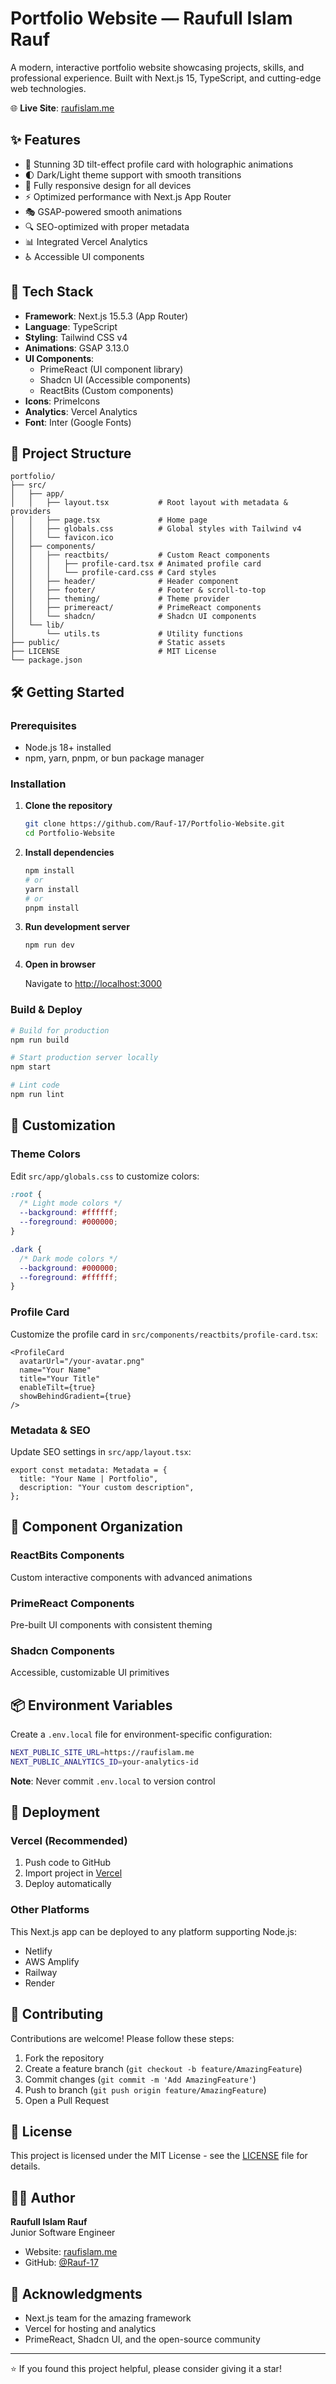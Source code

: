 # Portfolio Website — Raufull Islam Rauf

A modern, interactive portfolio website showcasing projects, skills, and professional experience. Built with Next.js 15, TypeScript, and cutting-edge web technologies.

🌐 **Live Site**: [raufislam.me](https://raufislam.me)

## ✨ Features

- 🎨 Stunning 3D tilt-effect profile card with holographic animations
- 🌓 Dark/Light theme support with smooth transitions
- 📱 Fully responsive design for all devices
- ⚡ Optimized performance with Next.js App Router
- 🎭 GSAP-powered smooth animations
- 🔍 SEO-optimized with proper metadata
- 📊 Integrated Vercel Analytics
- ♿ Accessible UI components

## 🚀 Tech Stack

- **Framework**: Next.js 15.5.3 (App Router)
- **Language**: TypeScript
- **Styling**: Tailwind CSS v4
- **Animations**: GSAP 3.13.0
- **UI Components**:
  - PrimeReact (UI component library)
  - Shadcn UI (Accessible components)
  - ReactBits (Custom components)
- **Icons**: PrimeIcons
- **Analytics**: Vercel Analytics
- **Font**: Inter (Google Fonts)

## 📁 Project Structure

```
portfolio/
├── src/
│   ├── app/
│   │   ├── layout.tsx           # Root layout with metadata & providers
│   │   ├── page.tsx             # Home page
│   │   ├── globals.css          # Global styles with Tailwind v4
│   │   └── favicon.ico
│   ├── components/
│   │   ├── reactbits/           # Custom React components
│   │   │   ├── profile-card.tsx # Animated profile card
│   │   │   └── profile-card.css # Card styles
│   │   ├── header/              # Header component
│   │   ├── footer/              # Footer & scroll-to-top
│   │   ├── theming/             # Theme provider
│   │   ├── primereact/          # PrimeReact components
│   │   └── shadcn/              # Shadcn UI components
│   └── lib/
│       └── utils.ts             # Utility functions
├── public/                      # Static assets
├── LICENSE                      # MIT License
└── package.json
```

## 🛠️ Getting Started

### Prerequisites

- Node.js 18+ installed
- npm, yarn, pnpm, or bun package manager

### Installation

1. **Clone the repository**
   ```bash
   git clone https://github.com/Rauf-17/Portfolio-Website.git
   cd Portfolio-Website
   ```

2. **Install dependencies**
   ```bash
   npm install
   # or
   yarn install
   # or
   pnpm install
   ```

3. **Run development server**
   ```bash
   npm run dev
   ```

4. **Open in browser**
   
   Navigate to [http://localhost:3000](http://localhost:3000)

### Build & Deploy

```bash
# Build for production
npm run build

# Start production server locally
npm start

# Lint code
npm run lint
```

## 🎨 Customization

### Theme Colors

Edit `src/app/globals.css` to customize colors:

```css
:root {
  /* Light mode colors */
  --background: #ffffff;
  --foreground: #000000;
}

.dark {
  /* Dark mode colors */
  --background: #000000;
  --foreground: #ffffff;
}
```

### Profile Card

Customize the profile card in `src/components/reactbits/profile-card.tsx`:

```tsx
<ProfileCard
  avatarUrl="/your-avatar.png"
  name="Your Name"
  title="Your Title"
  enableTilt={true}
  showBehindGradient={true}
/>
```

### Metadata & SEO

Update SEO settings in `src/app/layout.tsx`:

```tsx
export const metadata: Metadata = {
  title: "Your Name | Portfolio",
  description: "Your custom description",
};
```

## 🎯 Component Organization

### ReactBits Components
Custom interactive components with advanced animations

### PrimeReact Components
Pre-built UI components with consistent theming

### Shadcn Components
Accessible, customizable UI primitives

## 📦 Environment Variables

Create a `.env.local` file for environment-specific configuration:

```bash
NEXT_PUBLIC_SITE_URL=https://raufislam.me
NEXT_PUBLIC_ANALYTICS_ID=your-analytics-id
```

**Note**: Never commit `.env.local` to version control

## 🚀 Deployment

### Vercel (Recommended)

1. Push code to GitHub
2. Import project in [Vercel](https://vercel.com)
3. Deploy automatically

### Other Platforms

This Next.js app can be deployed to any platform supporting Node.js:
- Netlify
- AWS Amplify
- Railway
- Render

## 🤝 Contributing

Contributions are welcome! Please follow these steps:

1. Fork the repository
2. Create a feature branch (`git checkout -b feature/AmazingFeature`)
3. Commit changes (`git commit -m 'Add AmazingFeature'`)
4. Push to branch (`git push origin feature/AmazingFeature`)
5. Open a Pull Request

## 📝 License

This project is licensed under the MIT License - see the [LICENSE](LICENSE) file for details.

## 👨‍💻 Author

**Raufull Islam Rauf**  
Junior Software Engineer

- Website: [raufislam.me](https://raufislam.me)
- GitHub: [@Rauf-17](https://github.com/Rauf-17)

## 🙏 Acknowledgments

- Next.js team for the amazing framework
- Vercel for hosting and analytics
- PrimeReact, Shadcn UI, and the open-source community

---

⭐ If you found this project helpful, please consider giving it a star!
